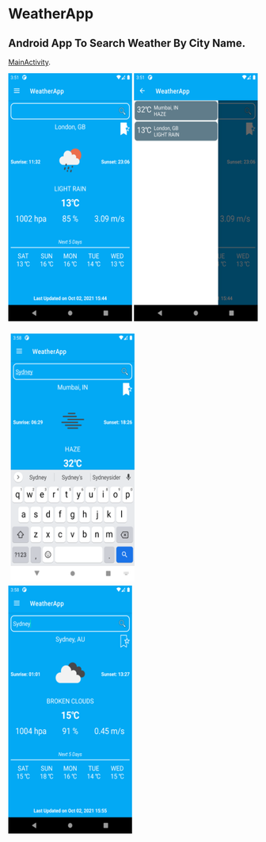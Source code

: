# WeatherApp
## Android App To Search Weather By City Name.

[MainActivity](https://pages.github.com/).

<div id="images">
    <img src="/screenshots/London_Weather.png" width="250" height="500">
    <img src="/screenshots/Favourite_Cities.png" width="250" height="500">
</div>
<br>

<div id="images">
    <img src="/screenshots/Search_City.png" width="250" height="500" style="margin:5px;"><img src="/screenshots/Search_City_1.png" width="250" height="500">
</div>
